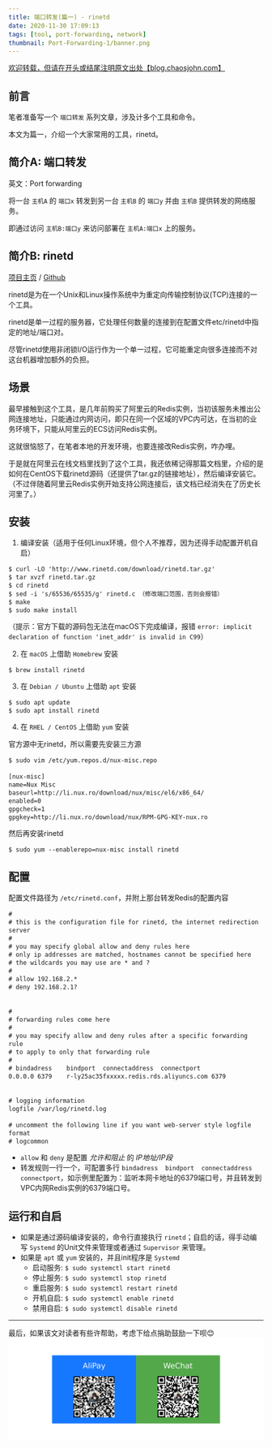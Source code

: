 ```yaml
---
title: 端口转发(篇一) - rinetd
date: 2020-11-30 17:09:13
tags: [tool, port-forwarding, network]
thumbnail: Port-Forwarding-1/banner.png
---
```


[欢迎转载，但请在开头或结尾注明原文出处【blog.chaosjohn.com】](https://blog.chaosjohn.com/Port-Forwarding-1.html)

## 前言
笔者准备写一个 `端口转发` 系列文章，涉及计多个工具和命令。

本文为篇一，介绍一个大家常用的工具，rinetd。

## 简介A: 端口转发
英文：Port forwarding

将一台 `主机A` 的 `端口x` 转发到另一台 `主机B` 的 `端口y` 并由 `主机B` 提供转发的网络服务。

即通过访问 `主机B:端口y` 来访问部署在 `主机A:端口x` 上的服务。

## 简介B: rinetd
[项目主页](http://www.rinetd.com/) / [Github](https://github.com/boutell/rinetd)

rinetd是为在一个Unix和Linux操作系统中为重定向传输控制协议(TCP)连接的一个工具。

rinetd是单一过程的服务器，它处理任何数量的连接到在配置文件etc/rinetd中指定的地址/端口对。

尽管rinetd使用非闭锁I/O运行作为一个单一过程，它可能重定向很多连接而不对这台机器增加额外的负担。


## 场景
最早接触到这个工具，是几年前购买了阿里云的Redis实例，当初该服务未推出公网连接地址，只能通过内网访问，即只在同一个区域的VPC内可达，在当初的业务环境下，只能从阿里云的ECS访问Redis实例。

这就很恼怒了，在笔者本地的开发环境，也要连接改Redis实例，咋办哩。

于是就在阿里云在线文档里找到了这个工具，我还依稀记得那篇文档里，介绍的是如何在CentOS下载rinetd源码（还提供了tar.gz的链接地址），然后编译安装它。（不过伴随着阿里云Redis实例开始支持公网连接后，该文档已经消失在了历史长河里了。）

## 安装
1. 编译安装（适用于任何Linux环境，但个人不推荐，因为还得手动配置开机自启）
```
$ curl -LO 'http://www.rinetd.com/download/rinetd.tar.gz'
$ tar xvzf rinetd.tar.gz
$ cd rinetd
$ sed -i 's/65536/65535/g' rinetd.c （修改端口范围，否则会报错）
$ make
$ sudo make install
```
（提示：官方下载的源码包无法在macOS下完成编译，报错 `error: implicit declaration of function 'inet_addr' is invalid in C99`）

2. 在 `macOS` 上借助 `Homebrew` 安装
```
$ brew install rinetd
```

3. 在 `Debian / Ubuntu` 上借助 `apt` 安装
```
$ sudo apt update
$ sudo apt install rinetd
```

4. 在 `RHEL / CentOS` 上借助 `yum` 安装

官方源中无rinetd，所以需要先安装三方源
```
$ sudo vim /etc/yum.repos.d/nux-misc.repo

[nux-misc]
name=Nux Misc
baseurl=http://li.nux.ro/download/nux/misc/el6/x86_64/
enabled=0
gpgcheck=1
gpgkey=http://li.nux.ro/download/nux/RPM-GPG-KEY-nux.ro
```

然后再安装rinetd
```
$ sudo yum --enablerepo=nux-misc install rinetd
```

## 配置
配置文件路径为 `/etc/rinetd.conf`，并附上那台转发Redis的配置内容
```
#
# this is the configuration file for rinetd, the internet redirection server
#
# you may specify global allow and deny rules here
# only ip addresses are matched, hostnames cannot be specified here
# the wildcards you may use are * and ?
#
# allow 192.168.2.*
# deny 192.168.2.1?


#
# forwarding rules come here
#
# you may specify allow and deny rules after a specific forwarding rule
# to apply to only that forwarding rule
#
# bindadress    bindport  connectaddress  connectport
0.0.0.0	6379	r-ly25ac35fxxxxx.redis.rds.aliyuncs.com	6379


# logging information
logfile /var/log/rinetd.log

# uncomment the following line if you want web-server style logfile format
# logcommon
```
- `allow` 和 `deny` 是配置 *允许和阻止* 的 *IP地址/IP段*
- 转发规则一行一个，可配置多行 `bindadress  bindport  connectaddress  connectport`，如示例里配置为：监听本网卡地址的6379端口号，并且转发到VPC内网Redis实例的6379端口号。

## 运行和自启
- 如果是通过源码编译安装的，命令行直接执行 `rinetd`；自启的话，得手动编写 `Systemd` 的Unit文件来管理或者通过 `Supervisor` 来管理。
- 如果是 `apt` 或 `yum` 安装的，并且init程序是 `Systemd`
  - 启动服务: `$ sudo systemctl start rinetd`
  - 停止服务: `$ sudo systemctl stop rinetd`
  - 重启服务: `$ sudo systemctl restart rinetd`
  - 开机自启: `$ sudo systemctl enable rinetd`
  - 禁用自启: `$ sudo systemctl disable rinetd`

---

最后，如果该文对读者有些许帮助，考虑下给点捐助鼓励一下呗😊
![](hello-world/donate-me.png)

